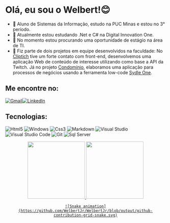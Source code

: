 # Olá, eu sou o Welbert!😊



- 🌱 Aluno de Sistemas da Informação, estudo na PUC Minas e estou no 3° período.
- 👯 Atualmente estou estudando .Net e C# na Digital Innovation One.
- 🤔 No momento estou procurando uma oportunidade de estágio na área de TI.
- 💬 Fiz parte de dois projetos em equipe desenvolvidos na faculdade: No [Cliptich](https://github.com/ICEI-PUC-Minas-PMV-SI/pmv-si-2021-1-e1-proj-web-t1-clipitch) tive um forte contato com front-end, desenvolvemos uma aplicação Web de conteúdo de interesse utilizando como base a API da Twitch. Já no projeto [Condomínio](https://github.com/ICEI-PUC-Minas-PMV-SI/pmv-si-2021-2-e2-proj-bpm-t1-condominio), elaboramos uma aplicação para processos de negócios usando a ferramenta low-code [Sydle One](https://www.sydle.com/br/).

## Me encontre no:
<a href="mailto:welbertj41199@gmail.com"><img alt="Gmail" src="https://img.shields.io/badge/E--Mail-D14836?style=for-the-badge&logo=gmail&logoColor=white" /></a><a href="https://www.linkedin.com/in/welbert-junior-2458b4167/"><img alt="LinkedIn" src="https://img.shields.io/badge/linkedin-%230077B5.svg?style=for-the-badge&logo=linkedin&logoColor=white"/></a>

## Tecnologias:
<img alt="Html5" src="https://img.shields.io/badge/HTML5-E34F26?style=for-the-badge&logo=html5&logoColor=white"/> <img alt="Windows" src="https://img.shields.io/badge/Windows-0078D6?style=for-the-badge&logo=windows&logoColor=white"/> <img alt="Css3" src="https://img.shields.io/badge/CSS3-1572B6?style=for-the-badge&logo=css3&logoColor=white"/> <img alt="Markdown" src="https://img.shields.io/badge/Markdown-000000?style=for-the-badge&logo=markdown&logoColor=white"/> <img alt="Visual Studio" src="https://img.shields.io/badge/Visual%20Studio-5C2D91.svg?style=for-the-badge&logo=visual-studio&logoColor=white"/> <img alt="Visual Studio Code" src="https://img.shields.io/badge/VS Code-0078d7.svg?style=for-the-badge&logo=visual-studio-code&logoColor=white"/> <img alt="Git" src="https://img.shields.io/badge/git-%23F05033.svg?style=for-the-badge&logo=git&logoColor=white"/> <img alt="Sql Server" src="https://img.shields.io/badge/Microsoft%20SQL%20Server-CC2927?style=for-the-badge&logo=microsoft%20sql%20server&logoColor=white"/>

<div align="center">
  <a href="https://github.com/WelbertJr">
  <img height="180em" src="https://github-readme-stats.vercel.app/api?username=WelbertJr&show_icons=true&theme=dark&include_all_commits=true&count_private=true"/>
  <img height="180em" src="https://github-readme-stats.vercel.app/api/top-langs/?username=WelbertJr&layout=compact&langs_count=7&theme=dark"/>

    ![Snake animation](https://github.com/WelbertJr/WelbertJr/blob/output/github-contribution-grid-snake.svg)
   
</div>

